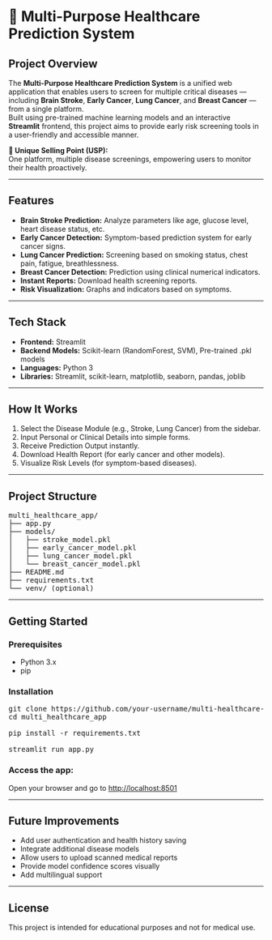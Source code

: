 <h1>🏥 Multi-Purpose Healthcare Prediction System</h1>

<h2> Project Overview</h2>

<p>The <strong>Multi-Purpose Healthcare Prediction System</strong> is a unified web application that enables users to screen for multiple critical diseases — including <strong>Brain Stroke</strong>, <strong>Early Cancer</strong>, <strong>Lung Cancer</strong>, and <strong>Breast Cancer</strong> — from a single platform.<br>
Built using pre-trained machine learning models and an interactive <strong>Streamlit</strong> frontend, this project aims to provide early risk screening tools in a user-friendly and accessible manner.</p>

<p><strong>🔹 Unique Selling Point (USP):</strong><br>
One platform, multiple disease screenings, empowering users to monitor their health proactively.</p>

<hr>

<h2> Features</h2>
<ul>
  <li><strong>Brain Stroke Prediction:</strong> Analyze parameters like age, glucose level, heart disease status, etc.</li>
  <li><strong>Early Cancer Detection:</strong> Symptom-based prediction system for early cancer signs.</li>
  <li><strong>Lung Cancer Prediction:</strong> Screening based on smoking status, chest pain, fatigue, breathlessness.</li>
  <li><strong>Breast Cancer Detection:</strong> Prediction using clinical numerical indicators.</li>
  <li><strong>Instant Reports:</strong> Download health screening reports.</li>
  <li><strong>Risk Visualization:</strong> Graphs and indicators based on symptoms.</li>
</ul>

<hr>

<h2>Tech Stack</h2>
<ul>
  <li><strong>Frontend:</strong> Streamlit</li>
  <li><strong>Backend Models:</strong> Scikit-learn (RandomForest, SVM), Pre-trained .pkl models</li>
  <li><strong>Languages:</strong> Python 3</li>
  <li><strong>Libraries:</strong> Streamlit, scikit-learn, matplotlib, seaborn, pandas, joblib</li>
</ul>

<hr>

<h2> How It Works</h2>
<ol>
  <li>Select the Disease Module (e.g., Stroke, Lung Cancer) from the sidebar.</li>
  <li>Input Personal or Clinical Details into simple forms.</li>
  <li>Receive Prediction Output instantly.</li>
  <li>Download Health Report (for early cancer and other models).</li>
  <li>Visualize Risk Levels (for symptom-based diseases).</li>
</ol>

<hr>

<h2> Project Structure</h2>

<pre>
multi_healthcare_app/
├── app.py
├── models/
│   ├── stroke_model.pkl
│   ├── early_cancer_model.pkl
│   ├── lung_cancer_model.pkl
│   └── breast_cancer_model.pkl
├── README.md
├── requirements.txt
└── venv/ (optional)
</pre>

<hr>

<h2> Getting Started</h2>

<h3>Prerequisites</h3>
<ul>
<li>Python 3.x</li>
<li>pip</li>
</ul>

<h3>Installation</h3>

<pre>
git clone https://github.com/your-username/multi-healthcare-prediction.git
cd multi_healthcare_app

pip install -r requirements.txt

streamlit run app.py
</pre>

<h3>Access the app:</h3>
<p>Open your browser and go to <a href="http://localhost:8501">http://localhost:8501</a></p>

<hr>

<h2> Future Improvements</h2>

<ul>
  <li>Add user authentication and health history saving</li>
  <li>Integrate additional disease models</li>
  <li>Allow users to upload scanned medical reports</li>
  <li>Provide model confidence scores visually</li>
  <li>Add multilingual support</li>
</ul>

<hr>

<h2> License</h2>
<p>This project is intended for educational purposes and not for medical use.</p>
